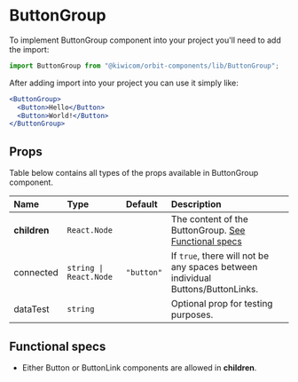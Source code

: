 # ButtonGroup
To implement ButtonGroup component into your project you'll need to add the import:
```jsx
import ButtonGroup from "@kiwicom/orbit-components/lib/ButtonGroup";
```
After adding import into your project you can use it simply like:
```jsx
<ButtonGroup>
  <Button>Hello</Button>
  <Button>World!</Button>
</ButtonGroup>
```
## Props
Table below contains all types of the props available in ButtonGroup component.

| Name          | Type                  | Default         | Description                      |
| :------------ | :---------------------| :-------------- | :------------------------------- |
| **children**  | `React.Node`          |                 | The content of the ButtonGroup. [See Functional specs](#functional-specs)
| connected     | `string \| React.Node`| `"button"`      | If `true`, there will not be any spaces between individual Buttons/ButtonLinks.
| dataTest      | `string`              |                 | Optional prop for testing purposes.

## Functional specs
* Either Button or ButtonLink components are allowed in **children**.

